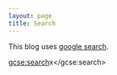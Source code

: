 ```yaml
---
layout: page
title: Search
---
```


This blog uses [google search](http://google.com/cse).

<script>
  (function() {
    var cx = '011878859869123072180:33a1lk7bbuy';
    var gcse = document.createElement('script');
    gcse.type = 'text/javascript';
    gcse.async = true;
    gcse.src = 'https://cse.google.com/cse.js?cx=' + cx;
    var s = document.getElementsByTagName('script')[0];
    s.parentNode.insertBefore(gcse, s);
  })();
</script>
<gcse:search>x</gcse:search>

